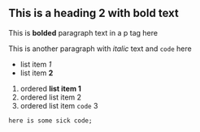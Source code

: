 ## This is a heading 2 with **bold** text

This is **bolded** paragraph
text in a p
tag here

This is another paragraph with _italic_ text and `code` here

- list item _1_
- list item **2**

1. ordered **list item 1**
2. ordered list item 2
3. ordered list item ```code``` 3

```
here is some sick code;
```